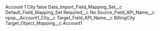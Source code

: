 <?xml version="1.0" encoding="UTF-8"?>
<CustomMetadata xmlns="http://soap.sforce.com/2006/04/metadata" xmlns:xsi="http://www.w3.org/2001/XMLSchema-instance" xmlns:xsd="http://www.w3.org/2001/XMLSchema">
    <label>Account 1 City</label>
    <protected>false</protected>
    <values>
        <field>Data_Import_Field_Mapping_Set__c</field>
        <value xsi:type="xsd:string">Default_Field_Mapping_Set</value>
    </values>
    <values>
        <field>Required__c</field>
        <value xsi:type="xsd:string">No</value>
    </values>
    <values>
        <field>Source_Field_API_Name__c</field>
        <value xsi:type="xsd:string">npsp__Account1_City__c</value>
    </values>
    <values>
        <field>Target_Field_API_Name__c</field>
        <value xsi:type="xsd:string">BillingCity</value>
    </values>
    <values>
        <field>Target_Object_Mapping__c</field>
        <value xsi:type="xsd:string">Account1</value>
    </values>
</CustomMetadata>
